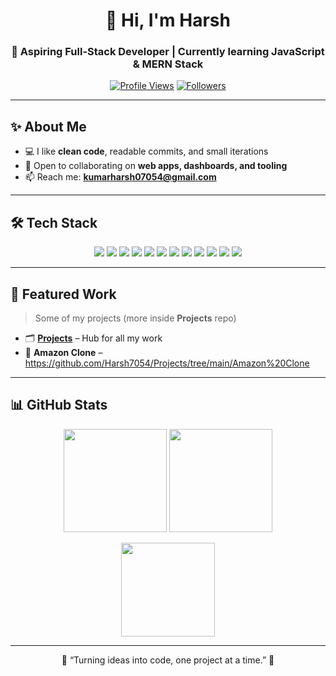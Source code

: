<div align="center">

# 👋 Hi, I'm Harsh  
### 🌱 Aspiring Full-Stack Developer | Currently learning JavaScript & MERN Stack  

[![Profile Views](https://komarev.com/ghpvc/?username=Harsh7054&label=Profile%20Views&color=0e75b6)](https://github.com/Harsh7054)
[![Followers](https://img.shields.io/github/followers/Harsh7054?style=social)](https://github.com/Harsh7054?tab=followers)


</div>

---

## ✨ About Me
- 💻 I like **clean code**, readable commits, and small iterations  
- 🤝 Open to collaborating on **web apps, dashboards, and tooling**  
- 📫 Reach me: **kumarharsh07054@gmail.com**

---

## 🛠 Tech Stack  
<p align="center">
  <a href="https://developer.mozilla.org/en-US/docs/Glossary/HTML5"><img src="https://skillicons.dev/icons?i=html" /></a>
  <a href="https://developer.mozilla.org/en-US/docs/Web/CSS"><img src="https://skillicons.dev/icons?i=css" /></a>
  <a href="https://developer.mozilla.org/en-US/docs/Web/JavaScript"><img src="https://skillicons.dev/icons?i=javascript" /></a>
  <a href="https://react.dev/"><img src="https://skillicons.dev/icons?i=react" /></a>
  <a href="https://nodejs.org/"><img src="https://skillicons.dev/icons?i=nodejs" /></a>
  <a href="https://expressjs.com/"><img src="https://skillicons.dev/icons?i=express" /></a>
  <a href="https://www.mongodb.com/"><img src="https://skillicons.dev/icons?i=mongodb" /></a>
  <a href="https://git-scm.com/"><img src="https://skillicons.dev/icons?i=git" /></a>
  <a href="https://github.com/"><img src="https://skillicons.dev/icons?i=github" /></a>
  <a href="https://code.visualstudio.com/"><img src="https://skillicons.dev/icons?i=vscode" /></a>
  <a href="https://www.postman.com/"><img src="https://skillicons.dev/icons?i=postman" /></a>
  <a href="https://tailwindcss.com/"><img src="https://skillicons.dev/icons?i=tailwind" /></a>
</p>

---

## 📌 Featured Work
> Some of my projects (more inside **Projects** repo)

- 🗂 **[Projects](https://github.com/Harsh7054/Projects)** – Hub for all my work  
- 🛒 **Amazon Clone** – https://github.com/Harsh7054/Projects/tree/main/Amazon%20Clone

---

## 📊 GitHub Stats
<p align="center">
  <img src="https://github-readme-stats.vercel.app/api?username=Harsh7054&show_icons=true&rank_icon=github&theme=transparent" height="165" />
  <img src="https://streak-stats.demolab.com?user=Harsh7054&theme=transparent" height="165" />
</p>
<p align="center">
  <img src="https://github-readme-stats.vercel.app/api/top-langs/?username=Harsh7054&layout=compact&theme=transparent" height="150" />
</p>

---

<div align="center">

🌟 “Turning ideas into code, one project at a time.” 🌟  

</div>
